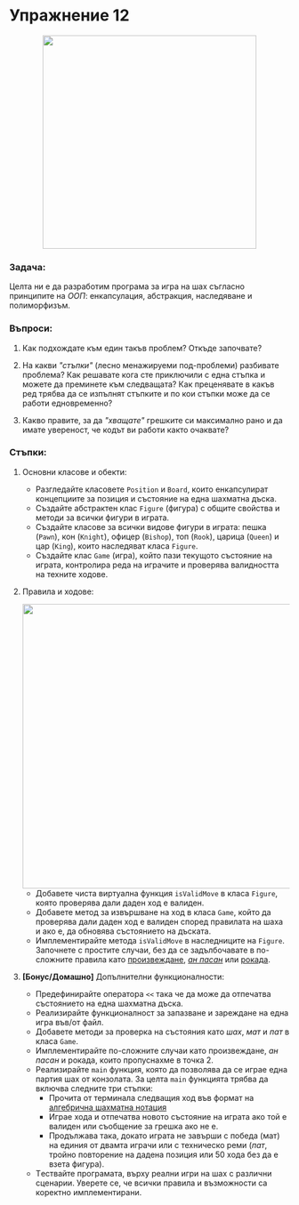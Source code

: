 # Упражнение 12

<div align="center">
	<img src="https://upload.wikimedia.org/wikipedia/commons/a/a7/Chess_board_blank.svg" height="384px" />
</div>

### Задача:

Целта ни е да разработим програма за игра на шах съгласно принципите на _ООП_: енкапсулация, абстракция, наследяване и полиморфизъм.

### Въпроси:

1. Как подхождате към един такъв проблем? Откъде започвате?

2. На какви _"стъпки"_ (лесно менажируеми под-проблеми) разбивате проблема?
Как решавате кога сте приключили с една стъпка и можете да преминете към следващата? Как преценявате в какъв ред трябва да се изпълнят стъпките и по кои стъпки може да се работи едновременно?

3. Какво правите, за да _"хващате"_ грешките си максимално рано и да имате увереност, че кодът ви работи както очаквате?

### Стъпки:

1. Основни класове и обекти:
	- Разгледайте класовете `Position` и `Board`, които енкапсулират концепциите за позиция и състояние на една шахматна дъска.
	- Създайте абстрактен клас `Figure` (фигура) с общите свойства и методи за всички фигури в играта.
	- Създайте класове за всички видове фигури в играта: пешка (`Pawn`), кон (`Knight`), офицер (`Bishop`), топ (`Rook`), царица (`Queen`) и цар (`King`), които наследяват класа `Figure`.
	- Създайте клас `Game` (игра), който пази текущото състояние на играта, контролира реда на играчите и проверява валидността на техните ходове.

2. Правила и ходове:
	<div align="center">
		<img src="https://elzr.com/blag/img/2018/chess-pieces/chess-moves.png" height="512px"/>
	</div>

	- Добавете чиста виртуална функция `isValidMove` в класа `Figure`, която проверява дали даден ход е валиден.
	- Добавете метод за извършване на ход в класа `Game`, който да проверява дали даден ход е валиден според правилата на шаха и ако е, да обновява състоянието на дъската.
	- Имплементирайте метода `isValidMove` в наследниците на `Figure`. Започнете с простите случаи, без да се задълбочавате в по-сложните правила като [произвеждане](https://bg.wikipedia.org/wiki/%D0%9F%D1%80%D0%BE%D0%B8%D0%B7%D0%B2%D0%B5%D0%B6%D0%B4%D0%B0%D0%BD%D0%B5), [_ан пасан_](https://bg.wikipedia.org/wiki/%D0%9F%D0%B5%D1%88%D0%BA%D0%B0) или [рокада](https://bg.wikipedia.org/wiki/%D0%A0%D0%BE%D0%BA%D0%B0%D0%B4%D0%B0).

3. **[Бонус/Домашно]** Допълнителни функционалности:
	- Предефинирайте оператора `<<` така че да може да отпечатва състоянието на една шахматна дъска.
	- Реализирайте функционалност за запазване и зареждане на една игра във/от файл.
	- Добавете методи за проверка на състояния като _шах_, _мат_ и _пат_ в класа `Game`.
	- Имплементирайте по-сложните случаи като произвеждане, _ан пасан_ и рокада, които пропуснахме в точка 2.
	- Реализирайте `main` функция, която да позволява да се играе една партия шах от конзолата. За целта `main` функцията трябва да включва следните три стъпки:
		- Прочита от терминала следващия ход във формат на [алгебрична шахматна нотация](https://www.chesshouse.com/blogs/education/how-to-read-and-write-algebraic-chess-notation)
		- Играе хода и отпечатва новото състояние на играта ако той е валиден или съобщение за грешка ако не е.
		- Продължава така, докато играта не завърши с победа (мат) на единия от двамта играчи или с техническо реми (_пат_, тройно повторение на дадена позиция или 50 хода без да е взета фигура).
	- Tествайте програмата, върху реални игри на шах с различни сценарии. Уверете се, че всички правила и възможности са коректно имплементирани.
